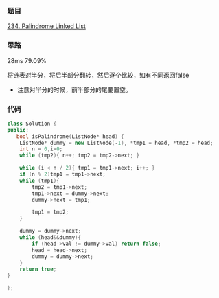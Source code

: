 ### 题目
[234. Palindrome Linked List](https://leetcode-cn.com/problems/palindrome-linked-list/submissions/)
### 思路
28ms 79.09%

将链表对半分，将后半部分翻转，然后逐个比较，如有不同返回false
+ 注意对半分的时候，前半部分的尾要置空。
### 代码
```c++
class Solution {
public:
   bool isPalindrome(ListNode* head) {
	ListNode* dummy = new ListNode(-1), *tmp1 = head, *tmp2 = head;
	int n = 0,i=0;
	while (tmp2){ n++; tmp2 = tmp2->next; }

	while (i < n / 2){ tmp1 = tmp1->next; i++; }
	if (n % 2)tmp1 = tmp1->next;
	while (tmp1){
		tmp2 = tmp1->next;
		tmp1->next = dummy->next;
		dummy->next = tmp1;

		tmp1 = tmp2;
	}

	dummy = dummy->next;
	while (head&&dummy){
		if (head->val != dummy->val) return false;
		head = head->next;
		dummy = dummy->next;
	}
	return true;
}

};
```
